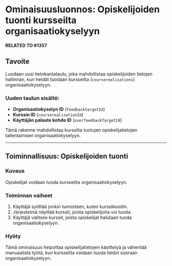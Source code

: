 # Ominaisuusluonnos: Opiskelijoiden tuonti kursseilta organisaatiokyselyyn

**RELATED TO #1357**

## Tavoite

Luodaan uusi tietokantataulu, joka mahdollistaa opiskelijoiden tietojen hallinnan, kun heidät tuodaan kursseilta (`courserealisations`) organisaatiokyselyyn.

### Uuden taulun sisältö:

- **Organisaatiokyselyn ID** (`feedbacktargetId`)
- **Kurssin ID** (`courserealisationId`)
- **Käyttäjän palaute kohde ID** (`userfeedbackTargetId`)

Tämä rakenne mahdollistaa kurssilta tuotujen opiskelijatietojen tallentamisen organisaatiokyselyyn.

---

## Toiminnallisuus: Opiskelijoiden tuonti

### Kuvaus

Opiskelijat voidaan tuoda kursseilta organisaatiokyselyyn.

### Toiminnan vaiheet

1. Käyttäjä syöttää jonkin tunnisteen, kuten kurssikoodin.
2. Järjestelmä näyttää kurssit, joista opiskelijoita voi tuoda.
3. Käyttäjä valitsee kurssit, joista opiskelijat halutaan tuoda organisaatiokyselyyn.

### Hyöty

Tämä ominaisuus helpottaa opiskelijatietojen käsittelyä ja vähentää manuaalista työtä, kun kursseilta voidaan tuoda tiedot suoraan organisaatiokyselyyn.
